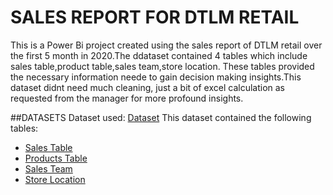 # SALES REPORT FOR DTLM RETAIL
This is a Power Bi project created using the sales report of DTLM retail over the first 5 month in 2020.The ddataset contained 4 tables which include sales table,product table,sales team,store location. These tables provided the necessary information neede to gain decision making insights.This dataset didnt need much cleaning, just a bit of excel calculation as requested from the manager for more profound insights.

##DATASETS
Dataset used:
<a href = "https://github.com/dipeanthonia/Salesreport/tree/main/sales%20data%20csv">Dataset</a>
This dataset contained the following tables:
- <a href = "https://github.com/dipeanthonia/Salesreport/tree/main/sales%20data%20csv">Sales Table</a>
- <a href = "https://github.com/dipeanthonia/Salesreport/tree/main/sales%20data%20csv">Products Table</a>
- <a href = "https://github.com/dipeanthonia/Salesreport/tree/main/sales%20data%20csv">Sales Team</a>
- <a href = "https://github.com/dipeanthonia/Salesreport/tree/main/sales%20data%20csv">Store Location</a>
